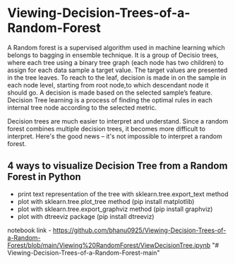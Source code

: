 # Viewing-Decision-Trees-of-a-Random-Forest

A Random forest is a supervised algorithm used in machine learning which belongs to bagging in ensemble technique.
It is a group of Decisio trees, where each tree using a binary tree graph (each node has two children) to assign for each data sample a target value. 
The target values are presented in the tree leaves. To reach to the leaf, decision is made in on the sample in each node level, starting from root node,to which descendant node it should go. 
A decision is made based on the selected sample’s feature. 
Decision Tree learning is a process of finding the optimal rules in each internal tree node according to the selected metric.

Decision trees are much easier to interpret and understand. Since a random forest combines multiple decision trees, it becomes more difficult to interpret. 
Here's the good news – it's not impossible to interpret a random forest.

## 4 ways to visualize Decision Tree from a Random Forest in Python

- print text representation of the tree with sklearn.tree.export_text method
- plot with sklearn.tree.plot_tree method (pip install matplotlib)
- plot with sklearn.tree.export_graphviz method (pip install graphviz)
- plot with dtreeviz package (pip install dtreeviz)

notebook link - https://github.com/bhanu0925/Viewing-Decision-Trees-of-a-Random-Forest/blob/main/Viewing%20RandomForest/ViewDecisionTree.ipynb
"# Viewing-Decision-Trees-of-a-Random-Forest-main" 
